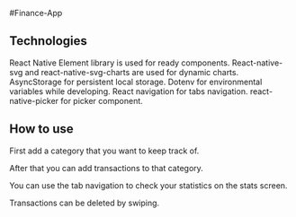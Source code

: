 #Finance-App

## Technologies

React Native Element library is used for ready components.
React-native-svg and react-native-svg-charts are used for dynamic charts.
AsyncStorage for persistent local storage.
Dotenv for environmental variables while developing.
React navigation for tabs navigation.
react-native-picker for picker component.

## How to use

First add a category that you want to keep track of.

After that you can add transactions to that category.

You can use the tab navigation to check your statistics on the stats screen.

Transactions can be deleted by swiping.
